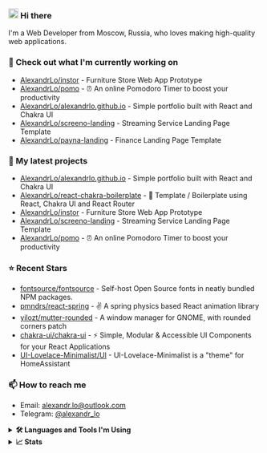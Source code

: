 ### <a href="https://www.gautamkrishnar.com/"><img src="https://media.giphy.com/media/hvRJCLFzcasrR4ia7z/giphy.gif" width="20px" height="20px"></a> Hi there

I'm a Web Developer from Moscow, Russia, who loves making high-quality web applications.

### 👷 Check out what I'm currently working on


- [AlexandrLo/instor](https://github.com/AlexandrLo/instor) - Furniture Store Web App Prototype
- [AlexandrLo/pomo](https://github.com/AlexandrLo/pomo) - ⏰ An online Pomodoro Timer to boost your productivity
- [AlexandrLo/alexandrlo.github.io](https://github.com/AlexandrLo/alexandrlo.github.io) - Simple portfolio built with React and Chakra UI
- [AlexandrLo/screeno-landing](https://github.com/AlexandrLo/screeno-landing) - Streaming Service Landing Page Template
- [AlexandrLo/payna-landing](https://github.com/AlexandrLo/payna-landing) - Finance Landing Page Template

### 🌱 My latest projects


- [AlexandrLo/alexandrlo.github.io](https://github.com/AlexandrLo/alexandrlo.github.io) - Simple portfolio built with React and Chakra UI
- [AlexandrLo/react-chakra-boilerplate](https://github.com/AlexandrLo/react-chakra-boilerplate) - 📄 Template / Boilerplate using React, Chakra UI and React Router
- [AlexandrLo/instor](https://github.com/AlexandrLo/instor) - Furniture Store Web App Prototype
- [AlexandrLo/screeno-landing](https://github.com/AlexandrLo/screeno-landing) - Streaming Service Landing Page Template
- [AlexandrLo/pomo](https://github.com/AlexandrLo/pomo) - ⏰ An online Pomodoro Timer to boost your productivity

### ⭐ Recent Stars


- [fontsource/fontsource](https://github.com/fontsource/fontsource) - Self-host Open Source fonts in neatly bundled NPM packages.
- [pmndrs/react-spring](https://github.com/pmndrs/react-spring) - ✌️ A spring physics based React animation library
- [yilozt/mutter-rounded](https://github.com/yilozt/mutter-rounded) - A window manager for GNOME, with rounded corners patch
- [chakra-ui/chakra-ui](https://github.com/chakra-ui/chakra-ui) - ⚡️ Simple, Modular &amp; Accessible UI Components for your React Applications
- [UI-Lovelace-Minimalist/UI](https://github.com/UI-Lovelace-Minimalist/UI) - UI-Lovelace-Minimalist is a &#34;theme&#34; for HomeAssistant

### 📫 How to reach me

- Email: [alexandr.lo@outlook.com](mailto:alexandr.lo@outlook.com)
- Telegram: [@alexandr_lo](https://t.me/alexandr_lo)

<details>
<summary><b>🛠️ Languages and Tools I'm Using</b></summary>

![JavaScript](https://img.shields.io/badge/javascript-%23323330.svg?style=for-the-badge&logo=javascript&logoColor=%23F7DF1E)
![HTML5](https://img.shields.io/badge/html5-%23E34F26.svg?style=for-the-badge&logo=html5&logoColor=white)
![CSS3](https://img.shields.io/badge/css3-%231572B6.svg?style=for-the-badge&logo=css3&logoColor=white)
![Git](https://img.shields.io/badge/git-%23F05033.svg?style=for-the-badge&logo=git&logoColor=white)
![React](https://img.shields.io/badge/react-%2320232a.svg?style=for-the-badge&logo=react&logoColor=%2361DAFB)
![Redux](https://img.shields.io/badge/redux-%23593d88.svg?style=for-the-badge&logo=redux&logoColor=white)
![Webpack](https://img.shields.io/badge/webpack-%238DD6F9.svg?style=for-the-badge&logo=webpack&logoColor=black)
![SASS](https://img.shields.io/badge/SASS-hotpink.svg?style=for-the-badge&logo=SASS&logoColor=white)
![Chakra](https://img.shields.io/badge/chakra-%234ED1C5.svg?style=for-the-badge&logo=chakraui&logoColor=white)
![React Router](https://img.shields.io/badge/React_Router-CA4245?style=for-the-badge&logo=react-router&logoColor=white)
![Styled Components](https://img.shields.io/badge/styled--components-DB7093?style=for-the-badge&logo=styled-components&logoColor=white)
![ESLint](https://img.shields.io/badge/ESLint-4B3263?style=for-the-badge&logo=eslint&logoColor=white)
![Visual Studio Code](https://img.shields.io/badge/Visual%20Studio%20Code-0078d7.svg?style=for-the-badge&logo=visual-studio-code&logoColor=white)
![Figma](https://img.shields.io/badge/figma-%23F24E1E.svg?style=for-the-badge&logo=figma&logoColor=white)
</details>

<details>
    <summary><b>📈 Stats</b></summary>
    <p><img align="center" width="500px" src="https://github-readme-streak-stats.herokuapp.com/?user=alexandrlo&" alt="alexandrlo" /></p>
    <p><img align="center" width="500px" src="https://cr-skills-chart-widget.azurewebsites.net/api/api?username=alexandrlo" alt="alexandrlo" /></p>
</details>
